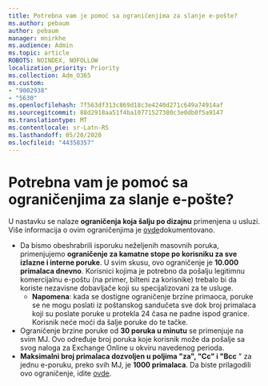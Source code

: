 ```yaml
---
title: Potrebna vam je pomoć sa ograničenjima za slanje e-pošte?
ms.author: pebaum
author: pebaum
manager: mnirkhe
ms.audience: Admin
ms.topic: article
ROBOTS: NOINDEX, NOFOLLOW
localization_priority: Priority
ms.collection: Adm_O365
ms.custom:
- "9002938"
- "5630"
ms.openlocfilehash: 7f563df313c869d18c3e4240d271c649a74914af
ms.sourcegitcommit: 88d2918aa51f4ba10771527380c3e0db0f5a9147
ms.translationtype: MT
ms.contentlocale: sr-Latn-RS
ms.lasthandoff: 05/20/2020
ms.locfileid: "44358357"
---
```

# <a name="need-help-with-email-sending-limits"></a>Potrebna vam je pomoć sa ograničenjima za slanje e-pošte?

U nastavku se nalaze **ograničenja koja šalju po dizajnu** primenjena u usluzi. Više informacija o ovim ograničenjima je [ovde](https://docs.microsoft.com/office365/servicedescriptions/exchange-online-service-description/exchange-online-limits#receiving-and-sending-limits)dokumentovano.

- Da bismo obeshrabrili isporuku neželjenih masovnih poruka, primenjujemo **ograničenje za kamatne stope po korisniku za sve izlazne i interne poruke**. U svim skusu, ovo ograničenje je **10.000 primalaca dnevno**.  Korisnici kojima je potrebno da pošalju legitimnu komercijalnu e-poštu (na primer, bilteni za korisnike) trebalo bi da koriste nezavisne dobavljače koji su specijalizovani za te usluge.
    - **Napomena**: kada se dostigne ograničenje brzine primaoca, poruke se ne mogu poslati iz poštanskog sandučeta sve dok broj primalaca koji su poslate poruke u protekla 24 časa ne padne ispod granice. Korisnik neće moći da šalje poruke do te tačke.
- Ograničenje brzine poruke od **30 poruka u minutu** se primenjuje na svim MJ. Ovo određuje broj poruka koje korisnik može da pošalje sa svog naloga za Exchange Online u okviru navedenog perioda.
- **Maksimalni broj primalaca dozvoljen u poljima "za", "Cc" i "Bcc** " za jednu e-poruku, preko svih MJ, je **1000 primalaca**. Da biste prilagodili ovo ograničenje, idite [ovde](https://techcommunity.microsoft.com/t5/exchange-team-blog/customizable-recipient-limits-in-office-365/ba-p/1183228).
